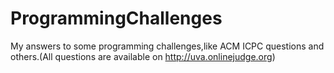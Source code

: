 # ProgrammingChallenges
My answers to some programming challenges,like ACM ICPC questions and others.(All questions are available on http://uva.onlinejudge.org)

